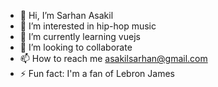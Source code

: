 - 👋 Hi, I’m Sarhan Asakil
- 👀 I’m interested in hip-hop music
- 🌱 I’m currently learning vuejs
- 💞️ I’m looking to collaborate 
- 📫 How to reach me asakilsarhan@gmail.com
- ⚡ Fun fact: I'm a fan of Lebron James
